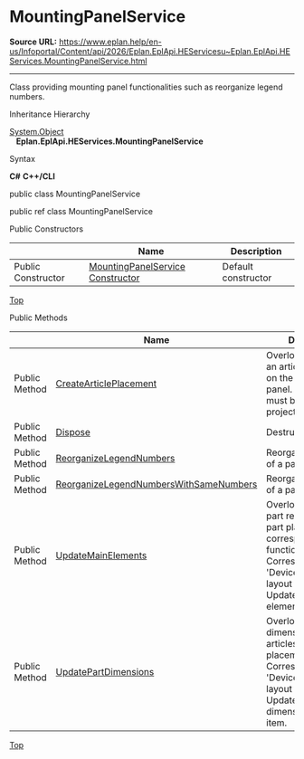 # MountingPanelService

**Source URL:** https://www.eplan.help/en-us/Infoportal/Content/api/2026/Eplan.EplApi.HEServicesu~Eplan.EplApi.HEServices.MountingPanelService.html

---

Class providing mounting panel functionalities such as reorganize legend numbers.

Inheritance Hierarchy

[System.Object](#)  
   **Eplan.EplApi.HEServices.MountingPanelService**

Syntax

**C#**
**C++/CLI**


public class MountingPanelService

public ref class MountingPanelService

Public Constructors

|  | Name | Description |
| --- | --- | --- |
| Public Constructor | [MountingPanelService Constructor](Eplan.EplApi.HEServicesu~Eplan.EplApi.HEServices.MountingPanelService~_ctor.html) | Default constructor |

[Top](#top)

Public Methods

|  | Name | Description |
| --- | --- | --- |
| Public Method | [CreateArticlePlacement](Eplan.EplApi.HEServicesu~Eplan.EplApi.HEServices.MountingPanelService~CreateArticlePlacement.html) | Overloaded. Produces an article placement on the mounting panel. The article must be in the project's database. |
| Public Method | [Dispose](Eplan.EplApi.HEServicesu~Eplan.EplApi.HEServices.MountingPanelService~Dispose().html) | Destructor |
| Public Method | [ReorganizeLegendNumbers](Eplan.EplApi.HEServicesu~Eplan.EplApi.HEServices.MountingPanelService~ReorganizeLegendNumbers.html) | Reorganize legend Ids of a panel layout. |
| Public Method | [ReorganizeLegendNumbersWithSameNumbers](Eplan.EplApi.HEServicesu~Eplan.EplApi.HEServices.MountingPanelService~ReorganizeLegendNumbersWithSameNumbers.html) | Reorganize legend Ids of a panel layout. |
| Public Method | [UpdateMainElements](Eplan.EplApi.HEServicesu~Eplan.EplApi.HEServices.MountingPanelService~UpdateMainElements.html) | Overloaded. Transfers part references of a part placement to the corresponding main function. Corresponds to the 'Devices -> 2D panel layout -> Navigator -> Update main elements' ribbon item. |
| Public Method | [UpdatePartDimensions](Eplan.EplApi.HEServicesu~Eplan.EplApi.HEServices.MountingPanelService~UpdatePartDimensions.html) | Overloaded. Transfers dimensions from articles to article placements. Corresponds to the 'Devices -> 2D panel layout -> Navigator -> Update part dimensions' ribbon item. |

[Top](#top)
